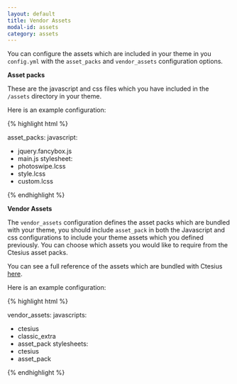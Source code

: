 ```yaml
---
layout: default
title: Vendor Assets
modal-id: assets
category: assets
---
```


You can configure the assets which are included in your theme in you ``config.yml`` with the ``asset_packs`` and ``vendor_assets`` configuration options.

**Asset packs**

These are the javascript and css files which you have included in the ``/assets`` directory in your theme.

Here is an example configuration:

{% highlight html %}

asset_packs:
 javascript:
  - jquery.fancybox.js
  - main.js
 stylesheet:
  - photoswipe.lcss
  - style.lcss
  - custom.lcss

{% endhighlight %}

**Vendor Assets**

The ``vendor_assets`` configuration defines the asset packs which are bundled with your theme, you should include ``asset_pack`` in both the Javascript and css configurations to include your theme assets which you defined previously. You can choose which assets you would like to require from the Ctesius asset packs.

You can see a full reference of the assets which are bundled with Ctesius [here](/appendix#application-assets).

Here is an example configuration:

{% highlight html %}

vendor_assets:
 javascripts:
  - ctesius
  - classic_extra
  - asset_pack
 stylesheets:
  - ctesius
  - asset_pack

{% endhighlight %}
